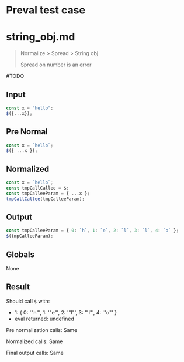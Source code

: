 # Preval test case

# string_obj.md

> Normalize > Spread > String obj
>
> Spread on number is an error

#TODO

## Input

`````js filename=intro
const x = "hello";
$({...x});
`````

## Pre Normal

`````js filename=intro
const x = `hello`;
$({ ...x });
`````

## Normalized

`````js filename=intro
const x = `hello`;
const tmpCallCallee = $;
const tmpCalleeParam = { ...x };
tmpCallCallee(tmpCalleeParam);
`````

## Output

`````js filename=intro
const tmpCalleeParam = { 0: `h`, 1: `e`, 2: `l`, 3: `l`, 4: `o` };
$(tmpCalleeParam);
`````

## Globals

None

## Result

Should call `$` with:
 - 1: { 0: '"h"', 1: '"e"', 2: '"l"', 3: '"l"', 4: '"o"' }
 - eval returned: undefined

Pre normalization calls: Same

Normalized calls: Same

Final output calls: Same
